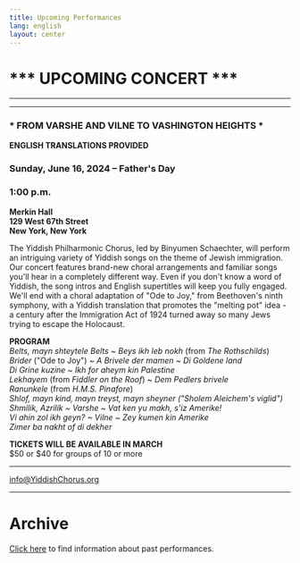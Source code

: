 ```yaml
---
title: Upcoming Performances
lang: english
layout: center
---
```


# *** UPCOMING CONCERT ***

_____

*********

### * FROM VARSHE AND VILNE TO VASHINGTON HEIGHTS *  

**ENGLISH TRANSLATIONS PROVIDED**  

### Sunday, June 16, 2024 – Father's Day
### 1:00 p.m.

**Merkin Hall  
129 West 67th Street  
New York, New York**

The Yiddish Philharmonic Chorus, led by Binyumen Schaechter, will perform an intriguing variety of Yiddish songs on the theme of Jewish immigration.  Our concert features brand-new choral arrangements and familiar songs you'll hear in a completely different way.  Even if you don't know a word of Yiddish, the song intros and English supertitles will keep you fully engaged.  We'll end with a choral adaptation of "Ode to Joy," from Beethoven's ninth symphony, with a Yiddish translation that promotes the "melting pot" idea - a century after the Immigration Act of 1924 turned away so many Jews trying to escape the Holocaust.  

**PROGRAM**  
*Belts, mayn shteytele Belts* ~ *Beys ikh leb nokh* (from *The Rothschilds*)  
*Brider* ("Ode to Joy") ~ *A Brivele der mamen ~ Di Goldene land*  
*Di Grine kuzine ~ Ikh for aheym kin Palestine*  
*Lekhayem* (from *Fiddler on the Roof*) ~ *Dem Pedlers brivele*  
*Ranunkele* (from *H.M.S. Pinafore*)  
*Shlof, mayn kind, mayn treyst, mayn sheyner ("Sholem Aleichem's viglid")*  
*Shmilik, Azrilik ~ Varshe ~ Vat ken yu makh, s'iz Amerike!*  
*Vi ahin zol ikh geyn? ~ Vilne ~ Zey kumen kin Amerike*  
*Zimer ba nakht of di dekher*  

**TICKETS WILL BE AVAILABLE IN MARCH**  
$50 or $40 for groups of 10 or more  

*********

[info@YiddishChorus.org](mailto:info@yiddishchorus.org)  

_____

# Archive

[Click here](concerts_archive.html) to find information about past performances.
